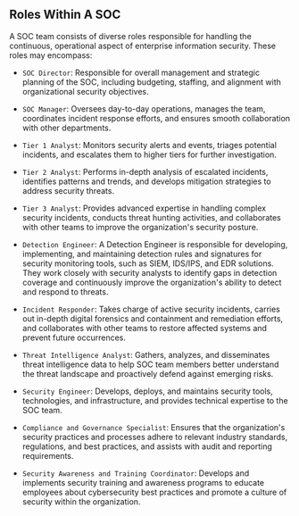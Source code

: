 ## Roles Within A SOC

A SOC team consists of diverse roles responsible for handling the continuous, operational aspect of enterprise information security. These roles may encompass:

- `SOC Director`: Responsible for overall management and strategic planning of the SOC, including budgeting, staffing, and alignment with organizational security objectives.
    
- `SOC Manager`: Oversees day-to-day operations, manages the team, coordinates incident response efforts, and ensures smooth collaboration with other departments.
    
- `Tier 1 Analyst`: Monitors security alerts and events, triages potential incidents, and escalates them to higher tiers for further investigation.
    
- `Tier 2 Analyst`: Performs in-depth analysis of escalated incidents, identifies patterns and trends, and develops mitigation strategies to address security threats.
    
- `Tier 3 Analyst`: Provides advanced expertise in handling complex security incidents, conducts threat hunting activities, and collaborates with other teams to improve the organization's security posture.
    
- `Detection Engineer`: A Detection Engineer is responsible for developing, implementing, and maintaining detection rules and signatures for security monitoring tools, such as SIEM, IDS/IPS, and EDR solutions. They work closely with security analysts to identify gaps in detection coverage and continuously improve the organization's ability to detect and respond to threats.
    
- `Incident Responder`: Takes charge of active security incidents, carries out in-depth digital forensics and containment and remediation efforts, and collaborates with other teams to restore affected systems and prevent future occurrences.
    
- `Threat Intelligence Analyst`: Gathers, analyzes, and disseminates threat intelligence data to help SOC team members better understand the threat landscape and proactively defend against emerging risks.
    
- `Security Engineer`: Develops, deploys, and maintains security tools, technologies, and infrastructure, and provides technical expertise to the SOC team.
    
- `Compliance and Governance Specialist`: Ensures that the organization's security practices and processes adhere to relevant industry standards, regulations, and best practices, and assists with audit and reporting requirements.
    
- `Security Awareness and Training Coordinator`: Develops and implements security training and awareness programs to educate employees about cybersecurity best practices and promote a culture of security within the organization.
